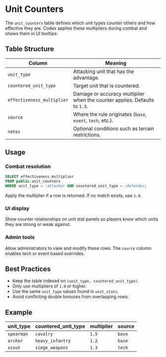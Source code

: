 # Unit Counters

The `unit_counters` table defines which unit types counter others and how effective they are. Codex applies these multipliers during combat and shows them in UI tooltips.

## Table Structure

| Column | Meaning |
| --- | --- |
| `unit_type` | Attacking unit that has the advantage. |
| `countered_unit_type` | Target unit that is countered. |
| `effectiveness_multiplier` | Damage or accuracy multiplier when the counter applies. Defaults to `1.5`. |
| `source` | Where the rule originates (`base`, `event`, `tech`, etc.). |
| `notes` | Optional conditions such as terrain restrictions. |

## Usage

### Combat resolution
```sql
SELECT effectiveness_multiplier
FROM public.unit_counters
WHERE unit_type = :attacker AND countered_unit_type = :defender;
```
Apply the multiplier if a row is returned. If no match exists, use `1.0`.

### UI display
Show counter relationships on unit stat panels so players know which units they are strong or weak against.

### Admin tools
Allow administrators to view and modify these rows. The `source` column enables tech or event based overrides.

## Best Practices
- Keep the table indexed on `(unit_type, countered_unit_type)`.
- Only use multipliers of `1.0` or higher.
- Use the same `unit_type` values found in `unit_stats`.
- Avoid conflicting double bonuses from overlapping rows.

## Example
| unit_type | countered_unit_type | multiplier | source |
| --- | --- | --- | --- |
| `spearman` | `cavalry` | `1.5` | `base` |
| `archer` | `heavy_infantry` | `1.2` | `base` |
| `scout` | `siege_weapons` | `1.3` | `tech` |

